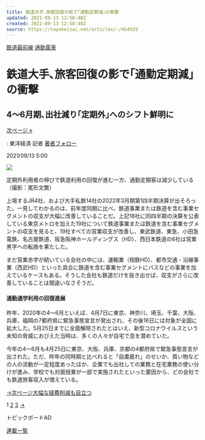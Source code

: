 ```yaml
---
title: 鉄道大手､旅客回復の影で｢通勤定期減｣の衝撃
updated: 2021-09-13 12:58:48Z
created: 2021-09-13 12:58:48Z
source: https://toyokeizai.net/articles/-/454929
---
```


[鉄道最前線](https://toyokeizai.net/list/genre/tetsudosaizensen)
[通勤電車](https://toyokeizai.net/category/tsuukin)

# 鉄道大手､旅客回復の影で｢通勤定期減｣の衝撃

## 4〜6月期､出社減り｢定期外｣へのシフト鮮明に

 [次ページ »](https://toyokeizai.net/articles/-/454929?page=2)

  : 東洋経済 記者    [著者フォロー](https://id.toyokeizai.net/fm/?author_id=157&author_name=%E5%A4%A7%E5%9D%82+%E7%9B%B4%E6%A8%B9&referer=%2Farticles%2F-%2F454929)

2021/09/13 5:00

![](https://tk.ismcdn.jp/mwimgs/9/a/1140/img_9aa6e2bbae6c859ea40314ffd99dcbb5279254.jpg)

定期外利用者の伸びで鉄道利用の回復が進む一方、通勤定期客は減少している（撮影：尾形文繁）

上場するJR4社、および大手私鉄14社の2022年3月期第1四半期決算が出そろった。一見してわかるのは、前年度同期に比べ、鉄道事業または鉄道を含む事業セグメントの収支が大幅に改善していることだ。上記18社に同四半期の決算を公表している東京メトロを加えた19社について鉄道事業または鉄道を含む事業セグメントの収支を見ると、19社すべての営業収支が改善し、東武鉄道、東急、小田急電鉄、名古屋鉄道、阪急阪神ホールディングス（HD）、西日本鉄道の6社は営業黒字への転換を果たした。

まだ営業赤字が続いている会社の中には、運輸業（相鉄HD）、都市交通・沿線事業（西武HD）といった具合に鉄道を含む事業セグメントにバスなどの事業を加えているケースもある。そうした会社も鉄道だけを抜き出せば、収支がさらに改善していることは間違いなさそうだ。

#### 通勤通学利用の回復進展

昨年、2020年の4～6月といえば、4月7日に東京、神奈川、埼玉、千葉、大阪、兵庫、福岡の7都府県に緊急事態宣言が発出され、その後16日には対象が全国に拡大した。5月25日までに全面解除されたとはいえ、新型コロナウイルスという未知の脅威におびえた当時は、多くの人々が自宅で息を潜めていた。

今年の4～6月も4月25日に東京、大阪、兵庫、京都の4都府県で緊急事態宣言が出された。ただ、昨年の同時期と比べれると「自粛疲れ」のせいか、買い物などの人の流動が一定程度あったほか、企業でも出社しての業務と在宅業務の使い分けが進み、学校でも対面授業が一部で実施されたといった要因から、どの会社でも鉄道旅客収入が増えている。

[→次ページ大幅な経費削減も目立つ](https://toyokeizai.net/articles/-/454929?page=2)

 1  [2](https://toyokeizai.net/articles/-/454929?page=2)  [3](https://toyokeizai.net/articles/-/454929?page=3)  [→](https://toyokeizai.net/articles/-/454929?page=2)

トピックボードAD

[連載一覧](https://toyokeizai.net/list/columns)